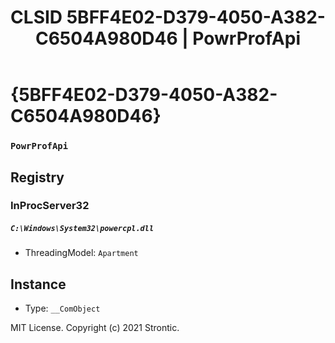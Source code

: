 ﻿---
title: "CLSID 5BFF4E02-D379-4050-A382-C6504A980D46 | PowrProfApi"
excerpt: What is COM-Object CLSID 5BFF4E02-D379-4050-A382-C6504A980D46?
---

# {5BFF4E02-D379-4050-A382-C6504A980D46}

### `PowrProfApi`

## Registry


### InProcServer32

##### `C:\Windows\System32\powercpl.dll`
* ThreadingModel: `Apartment`

## Instance

* Type: `__ComObject`

MIT License. Copyright (c) 2021 Strontic.


